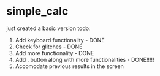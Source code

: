 # simple_calc

just created a basic version
todo:
1. Add keyboard functionality - DONE
2. Check for glitches - DONE
3. Add more functionality - DONE
4. Add . button along with more functionalities  - DONE!!!!!
5. Accomodate previous results in the screen 


